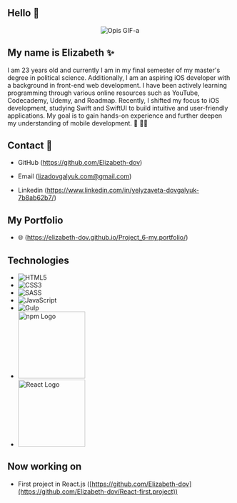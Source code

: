 ## Hello 👋

<p align="center">
  <img src="https://media.giphy.com/media/L1R1tvI9svkIWwpVYr/giphy.gif" alt="Opis GIF-a">
</p>

## My name is **Elizabeth** ✨

I am 23 years old and currently I am in my final semester of my master's degree in political science. Additionally, I am an aspiring iOS developer with a background in front-end web development. I have been actively learning programming through various online resources such as YouTube, Codecademy, Udemy, and Roadmap. Recently, I shifted my focus to iOS development, studying Swift and SwiftUI to build intuitive and user-friendly applications. My goal is to gain hands-on experience and further deepen my understanding of mobile development. 🚀 👩🏼

## Contact 📩

- GitHub (https://github.com/Elizabeth-dov)
  
- Email (lizadovgalyuk.com@gmail.com)

- Linkedin (https://www.linkedin.com/in/yelyzaveta-dovgalyuk-7b8ab62b7/)



## My Portfolio
- 🌐 (https://elizabeth-dov.github.io/Project_6-my.portfolio/)



## Technologies

- ![HTML5](https://img.shields.io/badge/HTML5-E34F26?style=for-the-badge&logo=html5&logoColor=white)
- ![CSS3](https://img.shields.io/badge/CSS3-1572B6?style=for-the-badge&logo=css3&logoColor=white)
- ![SASS](https://img.shields.io/badge/SASS-CC6699?style=for-the-badge&logo=sass&logoColor=white)
- ![JavaScript](https://img.shields.io/badge/JavaScript-F7DF1E?style=for-the-badge&logo=javascript&logoColor=black)
- ![Gulp](https://img.shields.io/badge/-Gulp-CF4647?logo=gulp&logoColor=white&style=flat)
- <img src="https://upload.wikimedia.org/wikipedia/commons/d/db/Npm-logo.svg" alt="npm Logo" width="150"/>
- <img src="https://upload.wikimedia.org/wikipedia/commons/a/a7/React-icon.svg" alt="React Logo" width="150"/>

## Now working on
- First project in React.js ([https://github.com/Elizabeth-dov](https://github.com/Elizabeth-dov/React-first.project))


